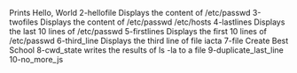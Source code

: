 Prints Hello, World
2-hellofile Displays the content of /etc/passwd
3-twofiles Displays the content of /etc/passwd /etc/hosts
4-lastlines Displays the last 10 lines of /etc/passwd
5-firstlines Displays the first 10 lines of /etc/passwd
6-third_line Displays the third line of file iacta
7-file Create Best School
8-cwd_state writes the results of ls -la to a file
9-duplicate_last_line
10-no_more_js
